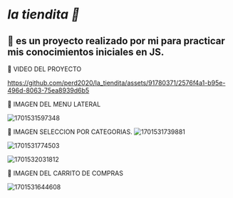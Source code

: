 #  *la tiendita 🛒* 
## 🛒 es un proyecto realizado por mi para practicar mis conocimientos iniciales en JS.
🛒 VIDEO DEL PROYECTO

https://github.com/perd2020/la_tiendita/assets/91780371/2576f4a1-b95e-496d-8063-75ea8939d6b5

🛒 IMAGEN DEL MENU LATERAL


![1701531597348](https://github.com/perd2020/la_tiendita/assets/91780371/db2181cb-295f-4736-988d-c76340fa00b2)


🛒 IMAGEN SELECCION POR CATEGORIAS. 
![1701531739881](https://github.com/perd2020/la_tiendita/assets/91780371/2bbcf7a5-c1a6-41e7-b14d-91a2343ea062)



![1701531774503](https://github.com/perd2020/la_tiendita/assets/91780371/633d4a86-00fd-4238-af19-3d247f63e257)


![1701532031812](https://github.com/perd2020/la_tiendita/assets/91780371/6f5f2e61-18d0-4d9d-b9a6-e4eacf0a38f9)

🛒 IMAGEN DEL CARRITO DE COMPRAS

![1701531644608](https://github.com/perd2020/la_tiendita/assets/91780371/653d6eb7-a4b4-4c95-86fb-94ed64ea21fe)
